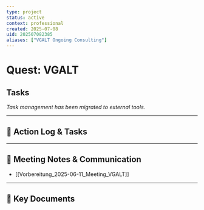 ```yaml
---
type: project
status: active
context: professional
created: 2025-07-08
uid: 202507082385
aliases: ["VGALT Ongoing Consulting"]
---
```


# Quest: VGALT

## Tasks

*Task management has been migrated to external tools.*

---

## 📝 Action Log & Tasks


---
## 💬 Meeting Notes & Communication
- [[Vorbereitung_2025-06-11_Meeting_VGALT]]

---
## 📎 Key Documents

